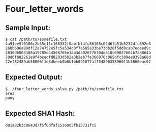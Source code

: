 # Four_letter_words

## Sample Input:

```
$ cat /path/to/somefile.txt
4a91ee5f0106c2b35c11c168352f0abfbf4fc86165c62d6fb51b5232dfc692e6
26bb606a99df12a74752e5fc5a534c0f7a565a33be73db28f5dd0cab7edeed9c
4830d6003188a19785d44568765e1aa3da02677670dea10c09027604b7aa864b
70d6fb82261e9f4bcedfd8203d5b2a3b2eb7fe366076c065dfc309ee9398a68d
22ef82489ab58006f1e8dbeeb0b8b1bb091877af754896358960f1b5860eac02
```
## Expected Output:

```
$ ./four_letter_words_solve.py /path/to/somefile.txt
area
puny
```
## Expected SHA1 Hash:

```
d01a82b3c0643d7f5f0dfaf1536905fb15731fc5
```
